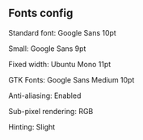 ## Fonts config

Standard font:
	Google Sans 10pt

Small:
	Google Sans 9pt

Fixed width:
	Ubuntu Mono 11pt

GTK Fonts:
	Google Sans Medium 10pt

Anti-aliasing:
	Enabled

Sub-pixel rendering:
	RGB

Hinting:
	Slight
